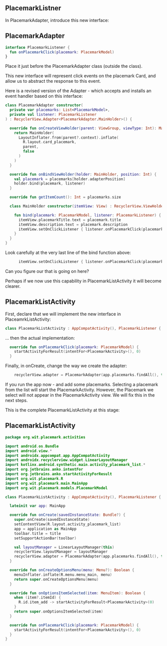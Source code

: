 ## PlacemarkListner

In PlacemarkAdapter, introduce this new interface:

## PlacemarkAdapter

```kotlin
interface PlacemarkListener {
  fun onPlacemarkClick(placemark: PlacemarkModel)
}
```

Place it just before the PlacemarkAdapter class (outside the class).

This new interface will represent click events on the placemark Card, and allow us to abstract the response to this event.

Here is a revised version of the Adapter - which accepts and installs an event handler based on this interface:

```kotlin
class PlacemarkAdapter constructor(
  private var placemarks: List<PlacemarkModel>,
  private val listener: PlacemarkListener
) : RecyclerView.Adapter<PlacemarkAdapter.MainHolder>() {

  override fun onCreateViewHolder(parent: ViewGroup, viewType: Int): MainHolder {
    return MainHolder(
      LayoutInflater.from(parent?.context).inflate(
        R.layout.card_placemark,
        parent,
        false
      )
    )
  }

  override fun onBindViewHolder(holder: MainHolder, position: Int) {
    val placemark = placemarks[holder.adapterPosition]
    holder.bind(placemark, listener)
  }

  override fun getItemCount(): Int = placemarks.size

  class MainHolder constructor(itemView: View) : RecyclerView.ViewHolder(itemView) {

    fun bind(placemark: PlacemarkModel, listener: PlacemarkListener) {
      itemView.placemarkTitle.text = placemark.title
      itemView.description.text = placemark.description
      itemView.setOnClickListener { listener.onPlacemarkClick(placemark) }
    }
  }
}
```

Look carefully at the very last line of the bind function above:

```kotlin
      itemView.setOnClickListener { listener.onPlacemarkClick(placemark) }
```

Can you figure our that is going on here?

Perhaps if we now use this capability in PlacemarkListActivity it will become clearer.

## PlacemarkListActivity

First, declare that we will implement the new interface in PlaceamrkListActivity:

```kotlin
class PlacemarkListActivity : AppCompatActivity(), PlacemarkListener {
```

... then the actual implementation:

```kotlin
  override fun onPlacemarkClick(placemark: PlacemarkModel) {
    startActivityForResult(intentFor<PlacemarkActivity>(), 0)
  }
```

Finally, in onCreate, change the way we create the adapter:

```kotlin
    recyclerView.adapter = PlacemarkAdapter(app.placemarks.findAll(), this)
```

If you run the app now - and add some placemarks. Selecting a placemark from the list will start the PlacemarkActivity. However, the Placemark we select will not appear in the PlacemarkActivity view. We will fix this in the next steps.

This is the complete PlacemarkListActivity at this stage:

## PlacemarkListActivity

```kotlin
package org.wit.placemark.activities

import android.os.Bundle
import android.view.*
import androidx.appcompat.app.AppCompatActivity
import androidx.recyclerview.widget.LinearLayoutManager
import kotlinx.android.synthetic.main.activity_placemark_list.*
import org.jetbrains.anko.intentFor
import org.jetbrains.anko.startActivityForResult
import org.wit.placemark.R
import org.wit.placemark.main.MainApp
import org.wit.placemark.models.PlacemarkModel

class PlacemarkListActivity : AppCompatActivity(), PlacemarkListener {

  lateinit var app: MainApp

  override fun onCreate(savedInstanceState: Bundle?) {
    super.onCreate(savedInstanceState)
    setContentView(R.layout.activity_placemark_list)
    app = application as MainApp
    toolbar.title = title
    setSupportActionBar(toolbar)

    val layoutManager = LinearLayoutManager(this)
    recyclerView.layoutManager = layoutManager
    recyclerView.adapter = PlacemarkAdapter(app.placemarks.findAll(), this)
  }

  override fun onCreateOptionsMenu(menu: Menu?): Boolean {
    menuInflater.inflate(R.menu.menu_main, menu)
    return super.onCreateOptionsMenu(menu)
  }

  override fun onOptionsItemSelected(item: MenuItem): Boolean {
    when (item?.itemId) {
      R.id.item_add -> startActivityForResult<PlacemarkActivity>(0)
    }
    return super.onOptionsItemSelected(item)
  }

  override fun onPlacemarkClick(placemark: PlacemarkModel) {
    startActivityForResult(intentFor<PlacemarkActivity>(), 0)
  }
}
```
